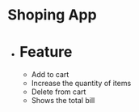 # Shoping App
- # Feature
  - Add to cart
  - Increase the quantity of items
  - Delete from cart
  - Shows the total bill
